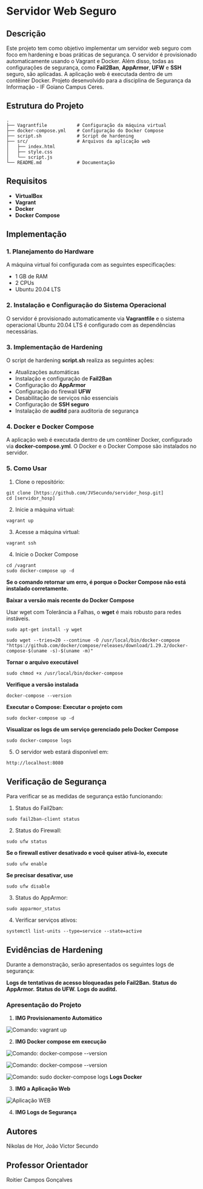 # Servidor Web Seguro

## Descrição
Este projeto tem como objetivo implementar um servidor web seguro com foco em hardening e boas práticas de segurança. O servidor é provisionado automaticamente usando o Vagrant e Docker. Além disso, todas as configurações de segurança, como **Fail2Ban**, **AppArmor**, **UFW** e **SSH** seguro, são aplicadas. A aplicação web é executada dentro de um contêiner Docker.
Projeto desenvolvido para a disciplina de Segurança da Informação - IF Goiano Campus Ceres.

## Estrutura do Projeto
```
.
├── Vagrantfile           # Configuração da máquina virtual
├── docker-compose.yml    # Configuração do Docker Compose
├── script.sh             # Script de hardening
├── src/                  # Arquivos da aplicação web
│   ├── index.html
│   ├── style.css
│   └── script.js
└── README.md             # Documentação
```

## Requisitos
- **VirtualBox**
- **Vagrant**
- **Docker**
- **Docker Compose**
  
## Implementação


### 1. Planejamento do Hardware
A máquina virtual foi configurada com as seguintes especificações:
- 1 GB de RAM
- 2 CPUs
- Ubuntu 20.04 LTS

### 2. Instalação e Configuração do Sistema Operacional
O servidor é provisionado automaticamente via **Vagrantfile** e o sistema operacional Ubuntu 20.04 LTS é configurado com as dependências necessárias.

### 3. Implementação de Hardening
O script de hardening **script.sh** realiza as seguintes ações:
- Atualizações automáticas
- Instalação e configuração de **Fail2Ban**
- Configuração do **AppArmor**
- Configuração do firewall **UFW**
- Desabilitação de serviços não essenciais
- Configuração de **SSH seguro**
- Instalação de **auditd** para auditoria de segurança

### 4. Docker e Docker Compose
A aplicação web é executada dentro de um contêiner Docker, configurado via **docker-compose.yml**. O Docker e o Docker Compose são instalados no servidor.

### 5. Como Usar

1. Clone o repositório:
```
git clone [https://github.com/JVSecundo/servidor_hosp.git]
cd [servidor_hosp]
```
2. Inicie a máquina virtual:
```
vagrant up
```

3. Acesse a máquina virtual:
```bash
vagrant ssh
```

4.  Inicie o Docker Compose  
```
cd /vagrant
sudo docker-compose up -d
```
**Se o comando retornar um erro, é porque o Docker Compose não está instalado corretamente.**

**Baixar a versão mais recente do Docker Compose**

Usar wget com Tolerância a Falhas, o **wget** é mais robusto para redes instáveis.

```
sudo apt-get install -y wget

sudo wget --tries=20 --continue -O /usr/local/bin/docker-compose "https://github.com/docker/compose/releases/download/1.29.2/docker-compose-$(uname -s)-$(uname -m)"

```

**Tornar o arquivo executável**

```
sudo chmod +x /usr/local/bin/docker-compose

```

**Verifique a versão instalada**

```
docker-compose --version

```

**Executar o Compose: Executar o projeto com**

```
sudo docker-compose up -d

```

**Visualizar os logs de um serviço gerenciado pelo Docker Compose**

```
sudo docker-compose logs

```


5. O servidor web estará disponível em:
```
http://localhost:8080
```

## Verificação de Segurança

Para verificar se as medidas de segurança estão funcionando:

1. Status do Fail2ban:
```
sudo fail2ban-client status
```

2. Status do Firewall:
```
sudo ufw status
```
**Se o firewall estiver desativado e você quiser ativá-lo, execute**

```
sudo ufw enable

```
**Se precisar desativar, use**

```
sudo ufw disable

```

3. Status do AppArmor:
```
sudo apparmor_status
```

4. Verificar serviços ativos:
```
systemctl list-units --type=service --state=active
```
## Evidências de Hardening

Durante a demonstração, serão apresentados os seguintes logs de segurança:

**Logs de tentativas de acesso bloqueadas pelo Fail2Ban.**
**Status do AppArmor.**
**Status do UFW.**
**Logs do auditd.**

### Apresentação do Projeto


1. **IMG Provisionamento Automático**

![Comando: vagrant up](assets/up.png)

2. **IMG Docker compose em execução**

![Comando: docker-compose --version ](assets/docker1.png)

![Comando: docker-compose --version ](assets/docker2.png)

![Comando: sudo docker-compose logs ](assets/logs1.png)
**Logs Docker**

3. **IMG a Aplicação Web**

![Aplicação WEB](assets/web.png)

4. **IMG Logs de Segurança**

   
## Autores
Nikolas de Hor, João Victor Secundo

## Professor Orientador
Roitier Campos Gonçalves
